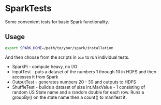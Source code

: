 # SparkTests
Some convenient tests for basic Spark functionality.

## Usage
```bash
export SPARK_HOME=/path/to/your/spark/installation
```
And then choose from the scripts in `bin` to run individual tests.

- SparkPi - compute heavy, no I/O  
- InputTest - puts a dataset of the numbers 1 through 10 in HDFS and then accesses it from Spark  
- OutputTest - generates numbers 20 - 30 and outputs to HDFS  
- ShuffleTest - builds a dataset of size Int.MaxValue - 1 consisting of random US State name and a random double for each row.
Runs a groupBy() on the state name then a count() to manifest it.
